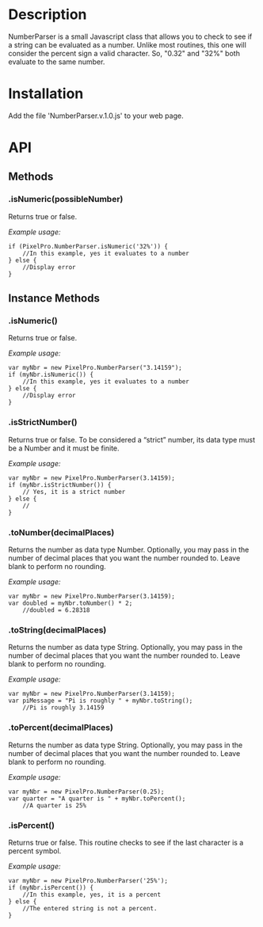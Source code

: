 # Description

NumberParser is a small Javascript class that allows you to check to see if a string can be evaluated as a number. Unlike most routines, this one will consider the percent sign a valid character. So, "0.32" and "32%" both evaluate to the same number.

# Installation

Add the file 'NumberParser.v.1.0.js' to your web page.

# API

## Methods

### .isNumeric(possibleNumber)

Returns true or false. 

*Example usage:*
```
if (PixelPro.NumberParser.isNumeric('32%')) {
	//In this example, yes it evaluates to a number
} else {
	//Display error
}
```

## Instance Methods

### .isNumeric()

Returns true or false. 

*Example usage:*
```
var myNbr = new PixelPro.NumberParser("3.14159");
if (myNbr.isNumeric()) {
	//In this example, yes it evaluates to a number
} else {
	//Display error
}
```

### .isStrictNumber()

Returns true or false. To be considered a “strict” number, its data type must be a Number and it must be finite.

*Example usage:*
```
var myNbr = new PixelPro.NumberParser(3.14159);
if (myNbr.isStrictNumber()) {
	// Yes, it is a strict number
} else {
	//
}
```

### .toNumber(decimalPlaces)

Returns the number as data type Number. Optionally, you may pass in the number of decimal places that you want the number rounded to. Leave blank to perform no rounding.

*Example usage:*
```
var myNbr = new PixelPro.NumberParser(3.14159);
var doubled = myNbr.toNumber() * 2;
	//doubled = 6.28318
```

### .toString(decimalPlaces)

Returns the number as data type String. Optionally, you may pass in the number of decimal places that you want the number rounded to. Leave blank to perform no rounding.

*Example usage:*
```
var myNbr = new PixelPro.NumberParser(3.14159);
var piMessage = "Pi is roughly " + myNbr.toString();
	//Pi is roughly 3.14159
```

### .toPercent(decimalPlaces)

Returns the number as data type String. Optionally, you may pass in the number of decimal places that you want the number rounded to. Leave blank to perform no rounding.

*Example usage:*
```
var myNbr = new PixelPro.NumberParser(0.25);
var quarter = "A quarter is " + myNbr.toPercent();
	//A quarter is 25%
```

### .isPercent()

Returns true or false. This routine checks to see if the last character is a percent symbol.

*Example usage:*
```
var myNbr = new PixelPro.NumberParser('25%');
if (myNbr.isPercent()) {
	//In this example, yes, it is a percent
} else {
	//The entered string is not a percent.
}
```

